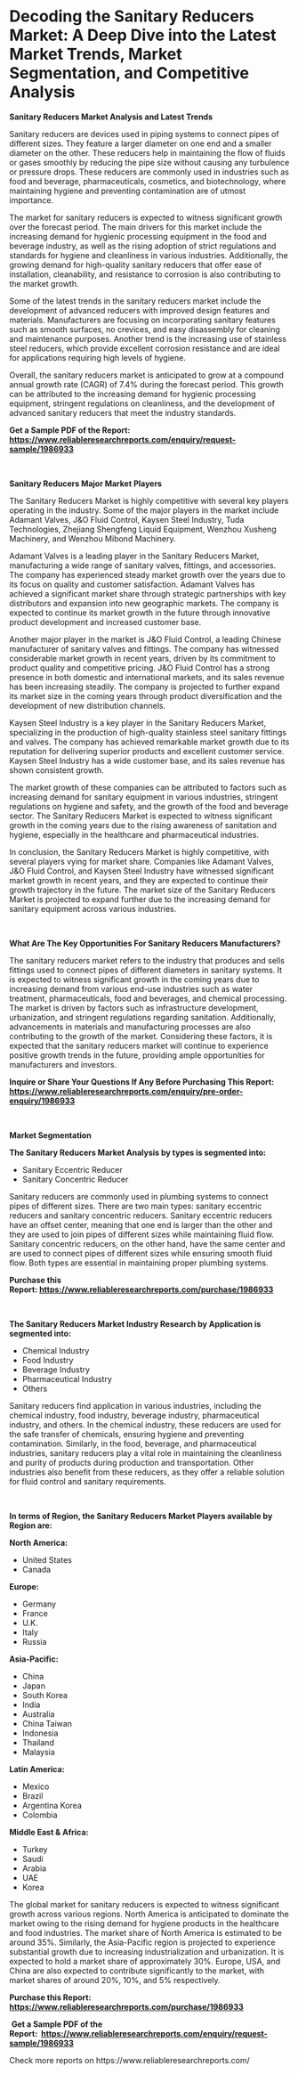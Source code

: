 <p><h1>Decoding the Sanitary Reducers Market: A Deep Dive into the Latest Market Trends, Market Segmentation, and Competitive Analysis</h1></p><p><strong>Sanitary Reducers Market Analysis and Latest Trends</strong></p>
<p><p>Sanitary reducers are devices used in piping systems to connect pipes of different sizes. They feature a larger diameter on one end and a smaller diameter on the other. These reducers help in maintaining the flow of fluids or gases smoothly by reducing the pipe size without causing any turbulence or pressure drops. These reducers are commonly used in industries such as food and beverage, pharmaceuticals, cosmetics, and biotechnology, where maintaining hygiene and preventing contamination are of utmost importance.</p><p>The market for sanitary reducers is expected to witness significant growth over the forecast period. The main drivers for this market include the increasing demand for hygienic processing equipment in the food and beverage industry, as well as the rising adoption of strict regulations and standards for hygiene and cleanliness in various industries. Additionally, the growing demand for high-quality sanitary reducers that offer ease of installation, cleanability, and resistance to corrosion is also contributing to the market growth.</p><p>Some of the latest trends in the sanitary reducers market include the development of advanced reducers with improved design features and materials. Manufacturers are focusing on incorporating sanitary features such as smooth surfaces, no crevices, and easy disassembly for cleaning and maintenance purposes. Another trend is the increasing use of stainless steel reducers, which provide excellent corrosion resistance and are ideal for applications requiring high levels of hygiene.</p><p>Overall, the sanitary reducers market is anticipated to grow at a compound annual growth rate (CAGR) of 7.4% during the forecast period. This growth can be attributed to the increasing demand for hygienic processing equipment, stringent regulations on cleanliness, and the development of advanced sanitary reducers that meet the industry standards.</p></p>
<p><strong>Get a Sample PDF of the Report:&nbsp; <a href="https://www.reliableresearchreports.com/enquiry/request-sample/1986933">https://www.reliableresearchreports.com/enquiry/request-sample/1986933</a></strong></p>
<p>&nbsp;</p>
<p><strong>Sanitary Reducers Major Market Players</strong></p>
<p><p>The Sanitary Reducers Market is highly competitive with several key players operating in the industry. Some of the major players in the market include Adamant Valves, J&O Fluid Control, Kaysen Steel Industry, Tuda Technologies, Zhejiang Shengfeng Liquid Equipment, Wenzhou Xusheng Machinery, and Wenzhou Mibond Machinery.</p><p>Adamant Valves is a leading player in the Sanitary Reducers Market, manufacturing a wide range of sanitary valves, fittings, and accessories. The company has experienced steady market growth over the years due to its focus on quality and customer satisfaction. Adamant Valves has achieved a significant market share through strategic partnerships with key distributors and expansion into new geographic markets. The company is expected to continue its market growth in the future through innovative product development and increased customer base.</p><p>Another major player in the market is J&O Fluid Control, a leading Chinese manufacturer of sanitary valves and fittings. The company has witnessed considerable market growth in recent years, driven by its commitment to product quality and competitive pricing. J&O Fluid Control has a strong presence in both domestic and international markets, and its sales revenue has been increasing steadily. The company is projected to further expand its market size in the coming years through product diversification and the development of new distribution channels.</p><p>Kaysen Steel Industry is a key player in the Sanitary Reducers Market, specializing in the production of high-quality stainless steel sanitary fittings and valves. The company has achieved remarkable market growth due to its reputation for delivering superior products and excellent customer service. Kaysen Steel Industry has a wide customer base, and its sales revenue has shown consistent growth.</p><p>The market growth of these companies can be attributed to factors such as increasing demand for sanitary equipment in various industries, stringent regulations on hygiene and safety, and the growth of the food and beverage sector. The Sanitary Reducers Market is expected to witness significant growth in the coming years due to the rising awareness of sanitation and hygiene, especially in the healthcare and pharmaceutical industries.</p><p>In conclusion, the Sanitary Reducers Market is highly competitive, with several players vying for market share. Companies like Adamant Valves, J&O Fluid Control, and Kaysen Steel Industry have witnessed significant market growth in recent years, and they are expected to continue their growth trajectory in the future. The market size of the Sanitary Reducers Market is projected to expand further due to the increasing demand for sanitary equipment across various industries.</p></p>
<p>&nbsp;</p>
<p><strong>What Are The Key Opportunities For Sanitary Reducers Manufacturers?</strong></p>
<p><p>The sanitary reducers market refers to the industry that produces and sells fittings used to connect pipes of different diameters in sanitary systems. It is expected to witness significant growth in the coming years due to increasing demand from various end-use industries such as water treatment, pharmaceuticals, food and beverages, and chemical processing. The market is driven by factors such as infrastructure development, urbanization, and stringent regulations regarding sanitation. Additionally, advancements in materials and manufacturing processes are also contributing to the growth of the market. Considering these factors, it is expected that the sanitary reducers market will continue to experience positive growth trends in the future, providing ample opportunities for manufacturers and investors.</p></p>
<p><strong>Inquire or Share Your Questions If Any Before Purchasing This Report: <a href="https://www.reliableresearchreports.com/enquiry/pre-order-enquiry/1986933">https://www.reliableresearchreports.com/enquiry/pre-order-enquiry/1986933</a></strong></p>
<p>&nbsp;</p>
<p><strong>Market Segmentation</strong></p>
<p><strong>The Sanitary Reducers Market Analysis by types is segmented into:</strong></p>
<p><ul><li>Sanitary Eccentric Reducer</li><li>Sanitary Concentric Reducer</li></ul></p>
<p><p>Sanitary reducers are commonly used in plumbing systems to connect pipes of different sizes. There are two main types: sanitary eccentric reducers and sanitary concentric reducers. Sanitary eccentric reducers have an offset center, meaning that one end is larger than the other and they are used to join pipes of different sizes while maintaining fluid flow. Sanitary concentric reducers, on the other hand, have the same center and are used to connect pipes of different sizes while ensuring smooth fluid flow. Both types are essential in maintaining proper plumbing systems.</p></p>
<p><strong>Purchase this Report:&nbsp;<a href="https://www.reliableresearchreports.com/purchase/1986933">https://www.reliableresearchreports.com/purchase/1986933</a></strong></p>
<p>&nbsp;</p>
<p><strong>The Sanitary Reducers Market Industry Research by Application is segmented into:</strong></p>
<p><ul><li>Chemical Industry</li><li>Food Industry</li><li>Beverage Industry</li><li>Pharmaceutical Industry</li><li>Others</li></ul></p>
<p><p>Sanitary reducers find application in various industries, including the chemical industry, food industry, beverage industry, pharmaceutical industry, and others. In the chemical industry, these reducers are used for the safe transfer of chemicals, ensuring hygiene and preventing contamination. Similarly, in the food, beverage, and pharmaceutical industries, sanitary reducers play a vital role in maintaining the cleanliness and purity of products during production and transportation. Other industries also benefit from these reducers, as they offer a reliable solution for fluid control and sanitary requirements.</p></p>
<p>&nbsp;</p>
<p><strong>In terms of Region, the Sanitary Reducers Market Players available by Region are:</strong></p>
<p>
    <p> <strong> North America: </strong>
        <ul>
            <li>United States</li>
            <li>Canada</li>
        </ul>
        </p> 
    <p> <strong> Europe: </strong>
        <ul>
            <li>Germany</li>
            <li>France</li>
            <li>U.K.</li>
            <li>Italy</li>
            <li>Russia</li>
        </ul>
        </p> 
    <p> <strong> Asia-Pacific: </strong>
        <ul>
            <li>China</li>
            <li>Japan</li>
            <li>South Korea</li>
            <li>India</li>
            <li>Australia</li>
            <li>China Taiwan</li>
            <li>Indonesia</li>
            <li>Thailand</li>
            <li>Malaysia</li>
        </ul>
        </p> 
    <p> <strong> Latin America: </strong>
        <ul>
            <li>Mexico</li>
            <li>Brazil</li>
            <li>Argentina Korea</li>
            <li>Colombia</li>
        </ul>
        </p> 
    <p> <strong> Middle East & Africa: </strong>
        <ul>
            <li>Turkey</li>
            <li>Saudi</li>
            <li>Arabia</li>
            <li>UAE</li>
            <li>Korea</li>
        </ul>
    </p>
    </p>
<p><p>The global market for sanitary reducers is expected to witness significant growth across various regions. North America is anticipated to dominate the market owing to the rising demand for hygiene products in the healthcare and food industries. The market share of North America is estimated to be around 35%. Similarly, the Asia-Pacific region is projected to experience substantial growth due to increasing industrialization and urbanization. It is expected to hold a market share of approximately 30%. Europe, USA, and China are also expected to contribute significantly to the market, with market shares of around 20%, 10%, and 5% respectively.</p></p>
<p><strong>Purchase this Report: <a href="https://www.reliableresearchreports.com/purchase/1986933">https://www.reliableresearchreports.com/purchase/1986933</a></strong></p>
<p>&nbsp;<strong>Get a Sample PDF of the Report:&nbsp;&nbsp;<a href="https://www.reliableresearchreports.com/enquiry/request-sample/1986933">https://www.reliableresearchreports.com/enquiry/request-sample/1986933</a></strong></p>
<p><strong></strong></p>
<p>Check more reports on https://www.reliableresearchreports.com/</p>